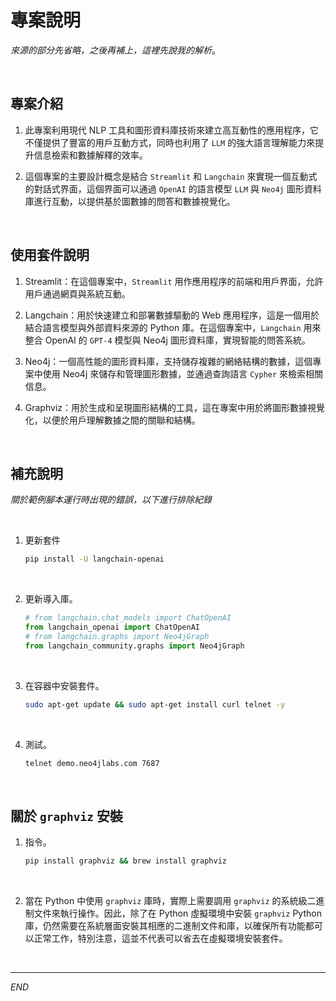 # 專案說明

_來源的部分先省略，之後再補上，這裡先說我的解析_。

<br>

## 專案介紹

1. 此專案利用現代 NLP 工具和圖形資料庫技術來建立高互動性的應用程序，它不僅提供了豐富的用戶互動方式，同時也利用了 `LLM` 的強大語言理解能力來提升信息檢索和數據解釋的效率。 

2. 這個專案的主要設計概念是結合 `Streamlit` 和 `Langchain` 來實現一個互動式的對話式界面，這個界面可以通過 `OpenAI` 的語言模型 `LLM` 與 `Neo4j` 圖形資料庫進行互動，以提供基於圖數據的問答和數據視覺化。

<br>

## 使用套件說明

1. Streamlit：在這個專案中，`Streamlit` 用作應用程序的前端和用戶界面，允許用戶通過網頁與系統互動。
   
2. Langchain：用於快速建立和部署數據驅動的 Web 應用程序，這是一個用於結合語言模型與外部資料來源的 Python 庫。在這個專案中，`Langchain` 用來整合 OpenAI 的 `GPT-4` 模型與 Neo4j 圖形資料庫，實現智能的問答系統。
   
3. Neo4j：一個高性能的圖形資料庫，支持儲存複雜的網絡結構的數據，這個專案中使用 Neo4j 來儲存和管理圖形數據，並通過查詢語言 `Cypher` 來檢索相關信息。
   
4. Graphviz：用於生成和呈現圖形結構的工具，這在專案中用於將圖形數據視覺化，以便於用戶理解數據之間的關聯和結構。

<br>

## 補充說明

_關於範例腳本運行時出現的錯誤，以下進行排除紀錄_

<br>

1. 更新套件

    ```bash
    pip install -U langchain-openai
    ```

<br>

2. 更新導入庫。

    ```python
    # from langchain.chat_models import ChatOpenAI
    from langchain_openai import ChatOpenAI
    # from langchain.graphs import Neo4jGraph
    from langchain_community.graphs import Neo4jGraph
    ```

<br>

3. 在容器中安裝套件。

    ```bash
    sudo apt-get update && sudo apt-get install curl telnet -y
    ```

<br>

4. 測試。

    ```bash
    telnet demo.neo4jlabs.com 7687
    ```

<br>

## 關於 `graphviz` 安裝

1. 指令。

    ```bash
    pip install graphviz && brew install graphviz
    ```

<br>

2. 當在 Python 中使用 `graphviz` 庫時，實際上需要調用  `graphviz`  的系統級二進制文件來執行操作。因此，除了在 Python 虛擬環境中安裝 `graphviz` Python 庫，仍然需要在系統層面安裝其相應的二進制文件和庫，以確保所有功能都可以正常工作，特別注意，這並不代表可以省去在虛擬環境安裝套件。

<br>

___

_END_

